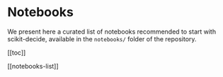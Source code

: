 # Notebooks

We present here a curated list of notebooks recommended to start with scikit-decide, available in the `notebooks/` folder of the repository.

[[toc]]

[[notebooks-list]]
